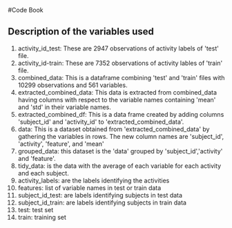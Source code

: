 #Code Book 
## Description of the variables used

1. activity_id_test: These are 2947 observations of activity labels of 'test' file.
2. activity_id-train: These are 7352 observations of activity lables of 'train' file.
3. combined_data: This is a dataframe combining 'test' and 'train' files with 10299 observations and 561 variables.
4. extracted_combined_data: This data is extracted from combined_data having columns with respect to the variable names containing 'mean' and 'std' in their variable names.  
5. extracted_combined_df: This is a data frame created by adding columns 'subject_id' and 'activity_id' to 'extracted_combined_data'.
6. data: This is a dataset obtained from 'extracted_combined_data' by gathering the variables in rows. The new column names are 'subject_id', 'activity', 'feature', and 'mean'
7. grouped_data: this dataset is the 'data' grouped by 'subject_id','activity' and 'feature'.
8. tidy_data: is the data with the average of each variable for each activity and each subject.
9. activity_labels: are the labels identifying the activities
10. features: list of variable names in test or train data
11. subject_id_test: are labels identifying subjects in test data
12. subject_id_train: are labels identifying subjects in train data
13. test: test set
14. train: training set
